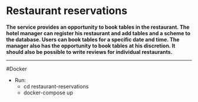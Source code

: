 # Restaurant reservations
**The service provides an opportunity to book tables in the restaurant. The hotel manager can register his restaurant and add tables and a scheme to the database. Users can book tables for a specific date and time. The manager also has the opportunity to book tables at his discretion. It should also be possible to write reviews for individual restaurants.**
***
#Docker
* Run:
    * cd restaurant-reservations
    * docker-compose up

    